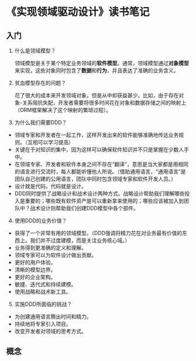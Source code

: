 # 《实现领域驱动设计》读书笔记

## 入门

1. 什么是领域模型？

   领域模型是关于某个特定业务领域的**软件模型**。通常，领域模型通过**对象模型**来实现，这些对象同时包含了**数据**和**行为**，并且表达了准确的业务含义。

2. 贫血模型存在的问题？

   花了很大的成本来开发领域对象，但是从中却获益甚少。比如，由于存在对象-关系阻抗失配，开发者需要将很多时间花在对象和数据存储之间的映射上（ORM框架解决了这个映射的繁琐过程）。

3. 为什么我们需要DDD？

- 领域专家和开发者在一起工作，这样开发出来的软件能够准确地传达业务规则。（互相可以学习提高）
- 关键在于对知识的集中，因为这样可以确保软件知识并不只是掌握在少数人手中。
- 在领域专家、开发者和软件本身之间不存在“翻译”，意思是当大家都是用相同的语言进行交流时，每人都能听懂他人所说。（借助通用语言，“通用语言”是团队自己创建的公用语言，团队中同时包含领域专家和软件开发人员。）
- 设计就是代码，代码就是设计。
- DDD同时提供了战略设计和战术设计两种方式。战略设计帮助我们理解哪些投入是重要的；哪些既有软件资产是可以重新拿来使用的；哪些应该被加入到团队中？战术设计则帮助我们创建DDD模型中各个部件。

4. 使用DDD的业务价值？

- 获得了一个非常有用的领域模型。（DDD强调将精力花在对业务最有价值的东西上。我们并不过度建模，而是关注业务核心域。）
- 业务得到更准确的定义和理解。
- 领域专家可以为软件设计做出贡献。
- 更好的用户体验。
- 清晰的模型边界。
- 更好的企业架构。
- 敏捷、迭代式和持续建模。
- 使用战略和战术新工具。

5. 实施DDD所面临的挑战？

- 为创建通用语言腾出时间和精力。
- 持续地将专家引入项目。
- 改变开发者对领域的思考方式。

## 概念



